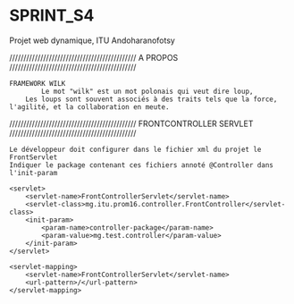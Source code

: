 # SPRINT_S4
Projet web dynamique, ITU Andoharanofotsy


///////////////////////////////////////////// A PROPOS /////////////////////////////////////////////
    
    FRAMEWORK WILK
            Le mot "wilk" est un mot polonais qui veut dire loup,
        Les loups sont souvent associés à des traits tels que la force, l'agilité, et la collaboration en meute.





///////////////////////////////////////////// FRONTCONTROLLER SERVLET /////////////////////////////////////////////

    Le développeur doit configurer dans le fichier xml du projet le FrontServlet 
    Indiquer le package contenant ces fichiers annoté @Controller dans l'init-param

    <servlet>
        <servlet-name>FrontControllerServlet</servlet-name>
        <servlet-class>mg.itu.prom16.controller.FrontController</servlet-class>
        <init-param>
            <param-name>controller-package</param-name>
            <param-value>mg.test.controller</param-value>
        </init-param>
    </servlet>

    <servlet-mapping>
        <servlet-name>FrontControllerServlet</servlet-name>
        <url-pattern>/</url-pattern> 
    </servlet-mapping>







